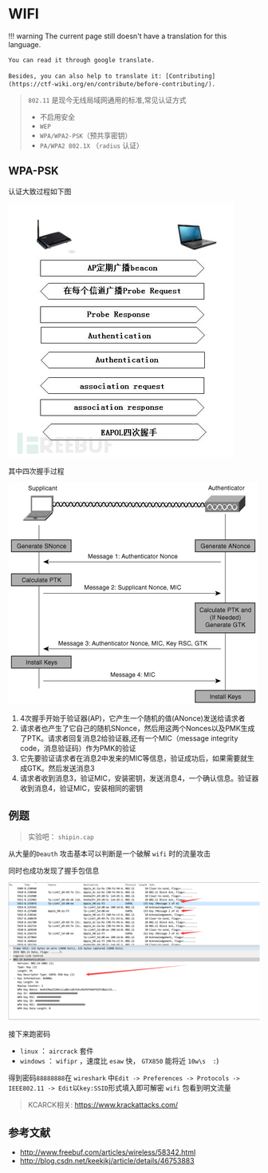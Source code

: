 # WIFI
!!! warning
    The current page still doesn't have a translation for this language.

    You can read it through google translate.

    Besides, you can also help to translate it: [Contributing](https://ctf-wiki.org/en/contribute/before-contributing/).



> `802.11` 是现今无线局域网通用的标准,常见认证方式
>
> - 不启用安全‍‍
> - `WEP‍‍`
> - `WPA/WPA2-PSK`（预共享密钥）‍‍
> - `PA/WPA2 802.1X` （`radius` 认证）

## WPA-PSK

认证大致过程如下图

![wpa-psk](./figure/wpa-psk.png)

其中四次握手过程

![eapol](./figure/eapol.png)

1. 4次握手开始于验证器(AP)，它产生一个随机的值(ANonce)发送给请求者
2. 请求者也产生了它自己的随机SNonce，然后用这两个Nonces以及PMK生成了PTK。请求者回复消息2给验证器,还有一个MIC（message integrity code，消息验证码）作为PMK的验证
3. 它先要验证请求者在消息2中发来的MIC等信息，验证成功后，如果需要就生成GTK。然后发送消息3
4. 请求者收到消息3，验证MIC，安装密钥，发送消息4，一个确认信息。验证器收到消息4，验证MIC，安装相同的密钥

## 例题  

> 实验吧： `shipin.cap`

从大量的`Deauth` 攻击基本可以判断是一个破解 `wifi` 时的流量攻击

同时也成功发现了握手包信息

![shiyanba-wpa](./figure/shiyanba-wpa.png)

接下来跑密码

- `linux` ： `aircrack` 套件
- `windows` ： `wifipr` ，速度比 `esaw` 快， `GTX850` 能将近 `10w\s  :`)

得到密码`88888888`在 `wireshark` 中`Edit -> Preferences -> Protocols -> IEEE802.11 -> Edit`以`key:SSID`形式填入即可解密 `wifi` 包看到明文流量

> KCARCK相关: https://www.krackattacks.com/

## 参考文献

- http://www.freebuf.com/articles/wireless/58342.html
- http://blog.csdn.net/keekjkj/article/details/46753883